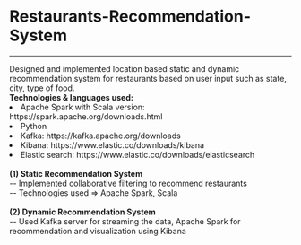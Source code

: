 # Restaurants-Recommendation-System

<hr>
Designed and implemented location based static and dynamic recommendation system for restaurants based on user input such as state, city, type of food. 
<br/>
<b>Technologies & languages used:</b>
<li>Apache Spark with Scala version: https://spark.apache.org/downloads.html </li> <li> Python </li> <li>Kafka: https://kafka.apache.org/downloads</li> <li> Kibana: https://www.elastic.co/downloads/kibana</li> <li> Elastic search: https://www.elastic.co/downloads/elasticsearch </li>
<br>
<b>(1) Static Recommendation System </b> <br/>
-- Implemented collaborative filtering to recommend restaurants <br/>
-- Technologies used => Apache Spark, Scala <br/>
<br />
<b>(2) Dynamic Recommendation System </b> <br/>
-- Used Kafka server for streaming the data, Apache Spark for recommendation and visualization using Kibana